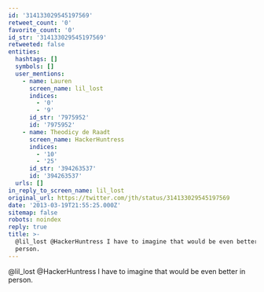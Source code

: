 ```yaml
---
id: '314133029545197569'
retweet_count: '0'
favorite_count: '0'
id_str: '314133029545197569'
retweeted: false
entities:
  hashtags: []
  symbols: []
  user_mentions:
    - name: Lauren
      screen_name: lil_lost
      indices:
        - '0'
        - '9'
      id_str: '7975952'
      id: '7975952'
    - name: Theodicy de Raadt
      screen_name: HackerHuntress
      indices:
        - '10'
        - '25'
      id_str: '394263537'
      id: '394263537'
  urls: []
in_reply_to_screen_name: lil_lost
original_url: https://twitter.com/jth/status/314133029545197569
date: '2013-03-19T21:55:25.000Z'
sitemap: false
robots: noindex
reply: true
title: >-
  @lil_lost @HackerHuntress I have to imagine that would be even better in
  person.
---
```


@lil_lost @HackerHuntress I have to imagine that would be even better in person.
